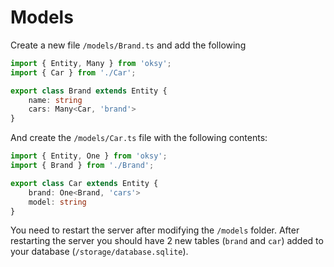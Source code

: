 # Models

Create a new file `/models/Brand.ts` and add the following

```ts
import { Entity, Many } from 'oksy';
import { Car } from './Car';

export class Brand extends Entity {
    name: string
    cars: Many<Car, 'brand'>
}
```

And create the `/models/Car.ts` file with the following contents:

```ts
import { Entity, One } from 'oksy';
import { Brand } from './Brand';

export class Car extends Entity {
    brand: One<Brand, 'cars'>
    model: string
}
```

You need to restart the server after modifying the `/models` folder. After restarting the server you should have 2 new tables (`brand` and `car`) added to your database (`/storage/database.sqlite`).